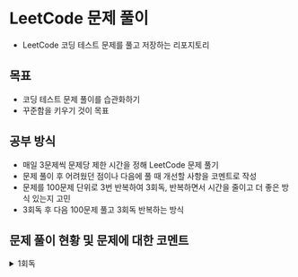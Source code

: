 # LeetCode 문제 풀이
- LeetCode 코딩 테스트 문제를 풀고 저장하는 리포지토리
## 목표
- 코딩 테스트 문제 풀이를 습관화하기
- 꾸준함을 키우기 것이 목표
## 공부 방식
- 매일 3문제씩 문제당 제한 시간을 정해 LeetCode 문제 풀기
- 문제 풀이 후 어려웠던 점이나 다음에 풀 때 개선할 사항을 코멘트로 작성
- 문제를 100문제 단위로 3번 반복하여 3회독, 반복하면서 시간을 줄이고 더 좋은 방식 있는지 고민
- 3회독 후 다음 100문제 풀고 3회독 반복하는 방식

## 문제 풀이 현황 및 문제에 대한 코멘트
<details>
<summary>1회독</summary>
<br>

| 문제	| 난이도 | 걸린시간 | 제한시간	| 날짜 | 코멘트 |
| :--- | :---: | :---: | :---: | :---: | :--- |
| 1. Two Sum | easy | 17 | 25 | 2023/07/04 |  |
| 9. Palindrome Number | easy | 17 | 25 | 2023/07/04 |  |
| 13. Roman to Integer | easy | 시간초과 | 25 | 2023/07/04 |  |
| 14. Longest Common Prefix | easy | 10 | 25 | 2023/07/04 |  |
| 20. Valid Parentheses | easy | 11 | 25 | 2023/07/04 |  |
| 21. Merge Two Sorted Lists | easy | 시간초과 | 25 | 2023/07/04 |  |
| 26. Remove Duplicates from Sorted Array | easy | 17 | 25 | 2023/07/05 |  |
| 27. Remove Element | easy | 7 | 25 | 2023/07/05 |  |
| 28. Find the Index of the First Occurrence in a String | easy | 16 | 25 | 2023/07/05 |  |
| 35. Search Insert Position | easy | 13 | 25 | 2023/07/05 | 이분 탐색 다시 보기 |
| 58. Length of Last Word | easy | 16 | 25 | 2023/07/05 |  |
| 66. Plus One | easy | 시간초과 | 25 | 2023/07/06 | 큰 숫자에서 틀림 |
| 67. Add Binary | easy | 10 | 25 | 2023/07/06 |  |
| 69. Sqrt(x) | easy | 시간초과 | 25 | 2023/07/06 | 큰 숫자에서 overflow |
| 70. Climbing Stairs | easy | 5 | 25 | 2023/07/06 |  |
| 83. Remove Duplicates from Sorted List | easy | 8 | 25 | 2023/07/06 |  |
| 88. Merge Sorted Array | easy | 10 | 25 | 2023/07/07 |  |
| 94. Binary Tree Inorder Traversal | easy | 12 | 25 | 2023/07/07 | 재귀가 아닌 반복으로 해보기 |
| 100. Same Tree | easy | 11 | 25 | 2023/07/07 |  |
| 101. Symmetric Tree | easy | 10 | 25 | 2023/07/07 |  |
| 104. Maximum Depth of Binary Tree | easy | 4 | 25 | 2023/07/07 |  |
| 108. Convert Sorted Array to Binary Search Tree | easy | 시간초과 | 25 | 2023/07/08 | 해결 방법도 안떠오름, divide and conquer |
| 118. Pascal's Triangle | easy | 4 | 25 | 2023/07/08 |  |
| 119. Pascal's Triangle II | easy | 4 | 25 | 2023/07/08 |  |
| 121. Best Time to Buy and Sell Stock | easy | 시간초과 | 25 | 2023/07/08 | 해결 방법도 안떠오름 |
| 136. Single Number | easy | 12 | 25 | 2023/07/08 | xor로 풀어보기 |
| 163. Missing Ranges | easy | 22 | 25 | 2023/07/09 | 코드가 너무 긴 거 같음 |
| 169. Majority Element | easy | 8 | 25 | 2023/07/09 | hashmap 말고 다른거로 O(1)처리해보기 |
| 170. Two Sum III - Data structure design | easy | 14 | 25 | 2023/07/09 | 조금 더 좋은 방법이 있을 거 같음 arrayList 쓰는거보다 |
| 217. Contains Duplicate | easy | 8 | 25 | 2023/07/09 |  |
| 219. Contains Duplicate II | easy | 17 | 25 | 2023/07/09 |  |
| 228. Summary Ranges | easy | 23 | 25 | 2023/07/10 |  |
| 243. Shortest Word Distance | easy | 13 | 25 | 2023/07/10 |  |
| 252. Meeting Rooms | easy | 시간초과 | 25 | 2023/07/10 | 어떻게 풀지 감은 왔는데 시간 복잡도 때매 못함 |
| 268. Missing Number | easy | 9 | 25 | 2023/07/11 |  |
| 283. Move Zeroes | easy | 17 | 25 | 2023/07/11 | 시간 줄이는 거 있는데 잘 모르겠음 |
| 303.Range Sum Query - Immutable | easy | 4 | 25 | 2023/07/11 | 좀 더 시간 줄일 수 있음 |
| 346. Moving Average from Data Stream | easy | 시간초과 | 25 | 2023/07/11 | 문제 방법 다 생각했는데 시간 부족했음 |
| 349. Intersection of Two Arrays | easy | 9 | 25 | 2023/07/12 |  |
| 350. Intersection of Two Arrays II | easy | 9 | 25 | 2023/07/12 | follow up 적용해서 해보기 |
| 414. Third Maximum Number | easy | 9 | 25 | 2023/07/12 |  |
| 422. Valid Word Square | easy | 시간초과 | 25 | 2023/07/12 | 문제 푸는 법은 알겠는게 손이 안써짐, 시간 다 지난 다음에 풀긴했는데 너무 어렵게 생각함 |
| 448. Find All Numbers Disappeared in an Array | easy | 13 | 25 | 2023/07/13 | 문제 자체는 쉬워서 풀었는데 folow up 생각하고 풀어보기 |
| 455. Assign Cookies | easy | 9 | 25 | 2023/07/13 |  |
| 463. Island Perimeter | easy | 20 | 25 | 2023/07/13 | 쉬운 문제를 bfs로 풀어버림… |
| 485. Max Consecutive Ones | easy | 시간초과 | 25 | 2023/07/13 | 쉬운 건데 어렵게 생각함 |
| 496. Next Greater Element I | easy | 22 | 25 | 2023/07/14 | follow up 못함 |
| 500. Keyboard Row | easy | 18 | 25 | 2023/07/14 |  |
| 506. Relative Ranks | easy | 24 | 25 | 2023/07/14 | 처음에 푼건 코드가 너무 더러움 |
| 561. Array Partition | easy | 6 | 25 | 2023/07/15 |  |
| 566. Reshape the Matrix | easy | 9 | 25 | 2023/07/15 |  |
| 575. Distribute Candies | easy | 8 | 25 | 2023/07/15 | 캔티 종류 개수 카운팅하는거에서 시간과 메모리 많이 잡아 먹는듯 |
| 594. Longest Harmonious Subsequence | easy | 시간초과 | 25 | 2023/07/16 | 순서가 생각보다 중요하지 않음 |
| 598. Range Addition II | easy | 8 | 25 | 2023/07/16 |  |
| 599. Minimum Index Sum of Two Lists | easy | 17 | 25 | 2023/07/16 | Map 이용해서 풀었는데 뭔가 마음에 안듦 |
| 604. Design Compressed String Iterator | easy | 시간초과 | 25 | 2023/07/17 | 연산자 하나 잘못 써서 시간 내에 못푼거였음… |
| 605. Can Place Flowers | easy | 23 | 25 | 2023/07/17 | 코드 진짜 더럽게 짬, 제출시 테스트도 많이 틀림 |
| 628. Maximum Product of Three Numbers | easy | 시간초과 | 25 | 2023/07/17 | 쉬운 문제인데 너무 어렵게 풀려고 해서 시간초과 |
| 643. Maximum Average Subarray I | easy | 19 | 25 | 2023/07/18 |  |
| 645. Set Mismatch | easy | 11 | 25 | 2023/07/18 |  |
| 661. Image Smoother | easy | 시간초과 | 25 | 2023/07/18 | 시간 초과 이후에 풀음 |
| 674. Longest Continuous Increasing Subsequence | easy | 08:50 | 25 | 2023/07/19 |  |
| 682. Baseball Game | easy | 12:41 | 25 | 2023/07/19 |  |
| 697. Degree of an Array | easy | 시간초과 | 25 | 2023/07/19 | 코드 짜다 시간 다감, 코드 짜도 틀렸을 듯 |
| 717. 1-bit and 2-bit Characters | easy | 시간초과 | 25 | 2023/07/20 | 문제 이해를 잘못해서 30분동안 뭔소리인지 이해를 못함, 이해하고 나서 3분만에 풀음… |
| 724. Find Pivot Index | easy | 11:00 | 25 | 2023/07/20 |  |
| 733. Flood Fill | easy | 13:00 | 25 | 2023/07/20 |  |
| 734. Sentence Similarity | easy | 시간초과 | 25 | 2023/07/21 | 제출하면 테스트 코드 계속 막힘 |
| 744. Find Smallest Letter Greater Than Target | easy | 05:29 | 25 | 2023/07/21 | O(N)으로 말고 더 줄여보기 |
| 746. Min Cost Climbing Stairs | easy | 09:53 | 25 | 2023/07/21 |  |
| 747. Largest Number At Least Twice of Others | easy | 13:58 | 25 | 2023/07/22 |  |
| 748. Shortest Completing Word | easy | 24:26 | 25 | 2023/07/22 | 코드가 좀 더럽다, 테스트 케이스를 좀 잘 보자 |
| 760. Find Anagram Mappings | easy | 08:06 | 25 | 2023/07/22 |  |
| 766. Toeplitz Matrix | easy | 19:37 | 25 | 2023/07/23 | 다 풀고 코드 작성할 때 순서 헷갈림, 코드 길이를 더 줄일 수 있으니 다음 번에는 좀 더 코드를 줄여보기 |
| 704. Binary Search | easy | 03:05 | 25 | 2023/07/23 |  |
| 705. Design HashSet | easy | 11:28 | 25 | 2023/07/23 | 그냥 Map 가져다가 쓰면 끝나는데, Map을 간단하게 구현해도 괜찮을듯 |
| 706. Design HashMap | easy | 04:48 | 25 | 2023/07/24 | 그냥 Object 배열 만들지 않고 Node 배열로 만드는 방식도 괜찮을듯, 아니면 진짜로 해시 충돌시 체이닝까지 구현하는 것도 좋을 거 같음 |
| 804. Unique Morse Code Words | easy | 10:05 | 25 | 2023/07/24 |  |
| 806. Number of Lines To Write String | easy | 09:32 | 25 | 2023/07/24 | 문제는 쉬움, 코드 길이를 줄일 수 있을 듯? |

</details>
